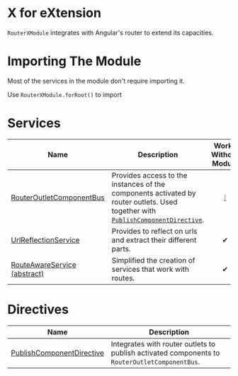 # X for eXtension
`RouterXModule` integrates with Angular's router to extend its capacities.

# Importing The Module
Most of the services in the module don't require importing it.


Use `RouterXModule.forRoot()` to import 

# Services

| Name                                                                | Description                                                                                                                             | Works Without Module                                  |
|---------------------------------------------------------------------|-----------------------------------------------------------------------------------------------------------------------------------------|:-------------------------------------------------------:|
| [RouterOutletComponentBus](LINK)                                    | Provides access to the instances of the components activated by router outlets. Used together with [`PublishComponentDirective`](LINK). | [❕](/Modules/RouterXModule/RouterOutletComponentBus) |
| [UrlReflectionService](/Modules/RouterXModule/UrlReflectionService) | Provides to reflect on urls and extract their different parts.                                                                          | ✔                                                    |
| [RouteAwareService (abstract)](LINK)                                | Simplified the creation of services that work with routes.                                                                              | ✔                                                    |

# Directives

| Name                              | Description                                                                                   |
|-----------------------------------|-----------------------------------------------------------------------------------------------|
| [PublishComponentDirective](LINK) | Integrates with router outlets to publish activated components to `RouterOutletComponentBus`. |
